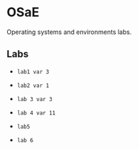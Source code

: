 # OSaE

Operating systems and environments labs.

## Labs

* `lab1 var 3`

* `lab2 var 1`

* `lab 3 var 3`

* `lab 4 var 11`

* `lab5`

* `lab 6`
